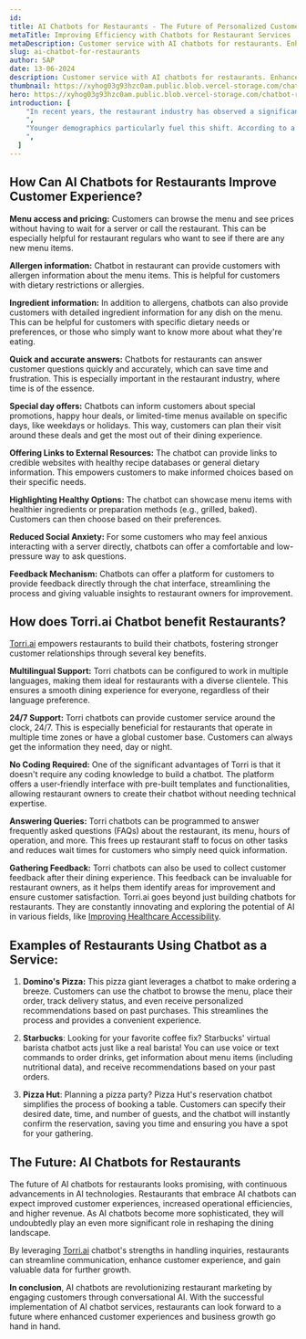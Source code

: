 ```yaml
---
id:
title: AI Chatbots for Restaurants - The Future of Personalized Customer Service
metaTitle: Improving Efficiency with Chatbots for Restaurant Services
metaDescription: Customer service with AI chatbots for restaurants. Enhance the customer experience and streamline operations.
slug: ai-chatbot-for-restaurants
author: SAP
date: 13-06-2024
description: Customer service with AI chatbots for restaurants. Enhance the customer experience and streamline operations.
thumbnail: https://xyhog03g93hzc0am.public.blob.vercel-storage.com/chatbot-restaurants-thumb-13Wsro1f6u8ir3Tdvh1DBNSVfC14sW.png
hero: https://xyhog03g93hzc0am.public.blob.vercel-storage.com/chatbot-restaurants-hero-9uVl4uVsNcdcQ732hagT7HMfkWJPop.png
introduction: [
    "In recent years, the restaurant industry has observed a significant shift in how businesses engage with their customers, primarily due to advancements in AI chatbot development. AI chatbots have revolutionized the way restaurants manage customer interactions by offering automated and personalized experiences that cater to individual preferences. This technology not only enhances the overall customer experience but also brings operational efficiencies that were previously unattainable. By employing **AI chatbots for restaurants**, it can seamlessly engage with customers through various platforms like Telegram, WhatsApp, and their websites, thus ensuring a broader and more connected reach.
    ",
    "Younger demographics particularly fuel this shift. According to a global [Chatbot User Statistics](https://www.statista.com/statistics/1468615/chatbots-age-brand-website-worldwide/) survey from 2024, the age group 25 to 34 is most likely to use chatbots when visiting brand websites. Approximately 60 percent of users within this age group utilized chatbots on a direct-to-consumer (D2C) site.
    ",
  ]
---
```


## How Can AI Chatbots for Restaurants Improve Customer Experience?

**Menu access and pricing:** Customers can browse the menu and see prices without having to wait for a server or call the restaurant. This can be especially helpful for restaurant regulars who want to see if there are any new menu items.

**Allergen information:** Chatbot in restaurant can provide customers with allergen information about the menu items. This is helpful for customers with dietary restrictions or allergies.

**Ingredient information:** In addition to allergens, chatbots can also provide customers with detailed ingredient information for any dish on the menu. This can be helpful for customers with specific dietary needs or preferences, or those who simply want to know more about what they're eating.

**Quick and accurate answers:** Chatbots for restaurants can answer customer questions quickly and accurately, which can save time and frustration. This is especially important in the restaurant industry, where time is of the essence.

**Special day offers:** Chatbots can inform customers about special promotions, happy hour deals, or limited-time menus available on specific days, like weekdays or holidays. This way, customers can plan their visit around these deals and get the most out of their dining experience.

**Offering Links to External Resources:** The chatbot can provide links to credible websites with healthy recipe databases or general dietary information. This empowers customers to make informed choices based on their specific needs.

**Highlighting Healthy Options:** The chatbot can showcase menu items with healthier ingredients or preparation methods (e.g., grilled, baked). Customers can then choose based on their preferences.

**Reduced Social Anxiety:** For some customers who may feel anxious interacting with a server directly, chatbots can offer a comfortable and low-pressure way to ask questions.

**Feedback Mechanism:** Chatbots can offer a platform for customers to provide feedback directly through the chat interface, streamlining the process and giving valuable insights to restaurant owners for improvement.

## How does Torri.ai Chatbot benefit Restaurants?

[Torri.ai](http://torri.ai) empowers restaurants to build their chatbots, fostering stronger customer relationships through several key benefits.

**Multilingual Support:** Torri chatbots can be configured to work in multiple languages, making them ideal for restaurants with a diverse clientele. This ensures a smooth dining experience for everyone, regardless of their language preference.

**24/7 Support:** Torri chatbots can provide customer service around the clock, 24/7. This is especially beneficial for restaurants that operate in multiple time zones or have a global customer base. Customers can always get the information they need, day or night.

**No Coding Required:** One of the significant advantages of Torri is that it doesn't require any coding knowledge to build a chatbot. The platform offers a user-friendly interface with pre-built templates and functionalities, allowing restaurant owners to create their chatbot without needing technical expertise.

**Answering Queries:** Torri chatbots can be programmed to answer frequently asked questions (FAQs) about the restaurant, its menu, hours of operation, and more. This frees up restaurant staff to focus on other tasks and reduces wait times for customers who simply need quick information.

**Gathering Feedback:** Torri chatbots can also be used to collect customer feedback after their dining experience. This feedback can be invaluable for restaurant owners, as it helps them identify areas for improvement and ensure customer satisfaction.
Torri.ai goes beyond just building chatbots for restaurants. They are constantly innovating and exploring the potential of AI in various fields, like [Improving Healthcare Accessibility](https://torri.ai/blog/improving-healthcare-accessibility).

## Examples of Restaurants Using Chatbot as a Service:

1. **Domino's Pizza:** This pizza giant leverages a chatbot to make ordering a breeze. Customers can use the chatbot to browse the menu, place their order, track delivery status, and even receive personalized recommendations based on past purchases. This streamlines the process and provides a convenient experience.

2. **Starbucks**: Looking for your favorite coffee fix? Starbucks' virtual barista chatbot acts just like a real barista! You can use voice or text commands to order drinks, get information about menu items (including nutritional data), and receive recommendations based on your past orders.

3. **Pizza Hut**: Planning a pizza party? Pizza Hut's reservation chatbot simplifies the process of booking a table. Customers can specify their desired date, time, and number of guests, and the chatbot will instantly confirm the reservation, saving you time and ensuring you have a spot for your gathering.

## The Future: AI Chatbots for Restaurants

The future of AI chatbots for restaurants looks promising, with continuous advancements in AI technologies. Restaurants that embrace AI chatbots can expect improved customer experiences, increased operational efficiencies, and higher revenue. As AI chatbots become more sophisticated, they will undoubtedly play an even more significant role in reshaping the dining landscape.

By leveraging [Torri.ai](http://torri.ai) chatbot's strengths in handling inquiries, restaurants can streamline communication, enhance customer experience, and gain valuable data for further growth.

**In conclusion**, AI chatbots are revolutionizing restaurant marketing by engaging customers through conversational AI. With the successful implementation of AI chatbot services, restaurants can look forward to a future where enhanced customer experiences and business growth go hand in hand.
